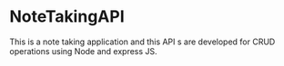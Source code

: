 # NoteTakingAPI
This is a note taking application and this API s are developed  for CRUD operations using Node and express JS.
